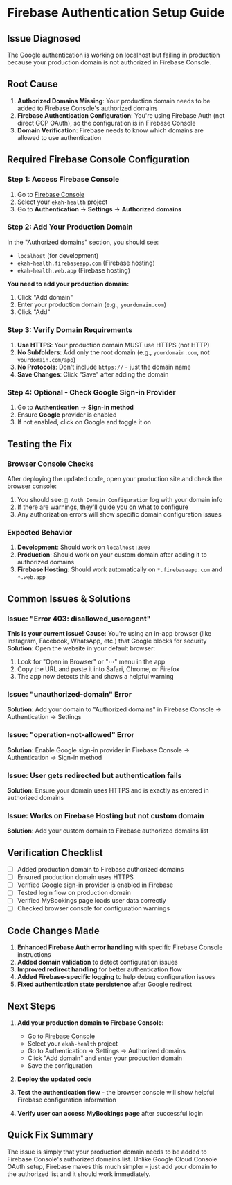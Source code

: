 # Firebase Authentication Setup Guide

## Issue Diagnosed
The Google authentication is working on localhost but failing in production because your production domain is not authorized in Firebase Console.

## Root Cause
1. **Authorized Domains Missing**: Your production domain needs to be added to Firebase Console's authorized domains
2. **Firebase Authentication Configuration**: You're using Firebase Auth (not direct GCP OAuth), so the configuration is in Firebase Console
3. **Domain Verification**: Firebase needs to know which domains are allowed to use authentication

## Required Firebase Console Configuration

### Step 1: Access Firebase Console
1. Go to [Firebase Console](https://console.firebase.google.com/)
2. Select your `ekah-health` project
3. Go to **Authentication** → **Settings** → **Authorized domains**

### Step 2: Add Your Production Domain
In the "Authorized domains" section, you should see:
- `localhost` (for development)
- `ekah-health.firebaseapp.com` (Firebase hosting)
- `ekah-health.web.app` (Firebase hosting)

**You need to add your production domain:**
1. Click "Add domain"
2. Enter your production domain (e.g., `yourdomain.com`)
3. Click "Add"

### Step 3: Verify Domain Requirements
1. **Use HTTPS**: Your production domain MUST use HTTPS (not HTTP)
2. **No Subfolders**: Add only the root domain (e.g., `yourdomain.com`, not `yourdomain.com/app`)
3. **No Protocols**: Don't include `https://` - just the domain name
4. **Save Changes**: Click "Save" after adding the domain

### Step 4: Optional - Check Google Sign-in Provider
1. Go to **Authentication** → **Sign-in method**
2. Ensure **Google** provider is enabled
3. If not enabled, click on Google and toggle it on

## Testing the Fix

### Browser Console Checks
After deploying the updated code, open your production site and check the browser console:

1. You should see: `🔐 Auth Domain Configuration` log with your domain info
2. If there are warnings, they'll guide you on what to configure
3. Any authorization errors will show specific domain configuration issues

### Expected Behavior
1. **Development**: Should work on `localhost:3000`
2. **Production**: Should work on your custom domain after adding it to authorized domains
3. **Firebase Hosting**: Should work automatically on `*.firebaseapp.com` and `*.web.app`

## Common Issues & Solutions

### Issue: "Error 403: disallowed_useragent"
**This is your current issue!**
**Cause**: You're using an in-app browser (like Instagram, Facebook, WhatsApp, etc.) that Google blocks for security
**Solution**: Open the website in your default browser:
1. Look for "Open in Browser" or "⋯" menu in the app
2. Copy the URL and paste it into Safari, Chrome, or Firefox
3. The app now detects this and shows a helpful warning

### Issue: "unauthorized-domain" Error
**Solution**: Add your domain to "Authorized domains" in Firebase Console → Authentication → Settings

### Issue: "operation-not-allowed" Error
**Solution**: Enable Google sign-in provider in Firebase Console → Authentication → Sign-in method

### Issue: User gets redirected but authentication fails
**Solution**: Ensure your domain uses HTTPS and is exactly as entered in authorized domains

### Issue: Works on Firebase Hosting but not custom domain
**Solution**: Add your custom domain to Firebase authorized domains list

## Verification Checklist
- [ ] Added production domain to Firebase authorized domains
- [ ] Ensured production domain uses HTTPS
- [ ] Verified Google sign-in provider is enabled in Firebase
- [ ] Tested login flow on production domain
- [ ] Verified MyBookings page loads user data correctly
- [ ] Checked browser console for configuration warnings

## Code Changes Made
1. **Enhanced Firebase Auth error handling** with specific Firebase Console instructions
2. **Added domain validation** to detect configuration issues
3. **Improved redirect handling** for better authentication flow
4. **Added Firebase-specific logging** to help debug configuration issues
5. **Fixed authentication state persistence** after Google redirect

## Next Steps
1. **Add your production domain to Firebase Console:**
   - Go to [Firebase Console](https://console.firebase.google.com/)
   - Select your `ekah-health` project
   - Go to Authentication → Settings → Authorized domains
   - Click "Add domain" and enter your production domain
   - Save the configuration

2. **Deploy the updated code**

3. **Test the authentication flow** - the browser console will show helpful Firebase configuration information

4. **Verify user can access MyBookings page** after successful login

## Quick Fix Summary
The issue is simply that your production domain needs to be added to Firebase Console's authorized domains list. Unlike Google Cloud Console OAuth setup, Firebase makes this much simpler - just add your domain to the authorized list and it should work immediately.
